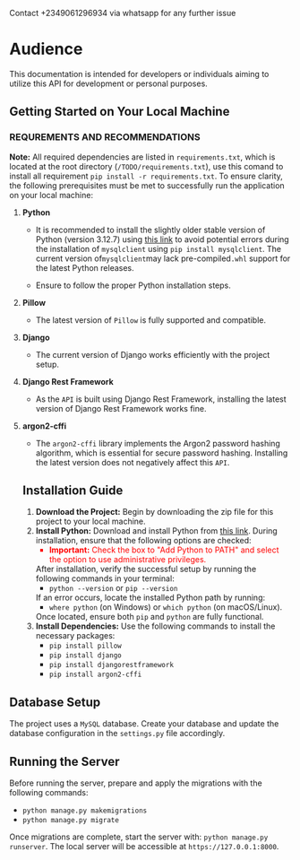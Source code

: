 Contact +2349061296934 via whatsapp for any further issue

# Audience

This documentation is intended for developers or individuals aiming to utilize this API for development or personal purposes.

## Getting Started on Your Local Machine

### REQUREMENTS AND RECOMMENDATIONS

**Note:** All required dependencies are listed in `requirements.txt`, which is located at the root directory (`/TODO/requirements.txt`), use this comand to install all requirement `pip install -r requirements.txt`. To ensure clarity, the following prerequisites must be met to successfully run the application on your local machine:

1. **Python**

   - It is recommended to install the slightly older stable version of Python (version 3.12.7) using [this link](https://www.python.org/downloads/release/python-3127/) to avoid potential errors during the installation of `mysqlclient` using `pip install mysqlclient`. The current version of`mysqlclient`may lack pre-compiled`.whl` support for the latest Python releases.

   - Ensure to follow the proper Python installation steps.

2. **Pillow**

   - The latest version of `Pillow` is fully supported and compatible.

3. **Django**

   - The current version of Django works efficiently with the project setup.

4. **Django Rest Framework**

   - As the `API` is built using Django Rest Framework, installing the latest version of Django Rest Framework works fine.

5. **argon2-cffi**
   - The `argon2-cffi` library implements the Argon2 password hashing algorithm, which is essential for secure password hashing. Installing the latest version does not negatively affect this `API`.
   <h2>Installation Guide</h2>
   <ol>
       <li>
           <strong>Download the Project:</strong> Begin by downloading the zip file for this project to your local machine.
       </li>
       <li>
           <strong>Install Python:</strong> Download and install Python from <a href="https://www.python.org/downloads/release/python-3127/">this link</a>. During installation, ensure that the following options are checked:
           <ul>
               <li style="color: red;">
                   <strong>Important:</strong> Check the box to "Add Python to PATH" and select the option to use administrative privileges.
               </li>
           </ul>
           After installation, verify the successful setup by running the following commands in your terminal:
           <ul>
               <li><code>python --version</code> or <code>pip --version</code></li>
           </ul>
           If an error occurs, locate the installed Python path by running:
           <ul>
               <li><code>where python</code> (on Windows) or <code>which python</code> (on macOS/Linux).</li>
           </ul>
           Once located, ensure both <code>pip</code> and <code>python</code> are fully functional.
       </li>
       <li>
           <strong>Install Dependencies:</strong> Use the following commands to install the necessary packages:
           <ul>
               <li><code>pip install pillow</code></li>
               <li><code>pip install django</code></li>
               <li><code>pip install djangorestframework</code></li>
               <li><code>pip install argon2-cffi</code></li>
           </ul>
       </li>
   </ol>

<h2>Database Setup</h2>
<p>
    The project uses a <code>MySQL</code> database. Create your database and update the database configuration in the <code>settings.py</code> file accordingly.
</p>

<h2>Running the Server</h2>
<p>
    Before running the server, prepare and apply the migrations with the following commands:
</p>
<ul>
    <li><code>python manage.py makemigrations</code></li>
    <li><code>python manage.py migrate</code></li>
</ul>
<p>
    Once migrations are complete, start the server with:
    <code>python manage.py runserver</code>.
    The local server will be accessible at <code>https://127.0.0.1:8000</code>.
</p>
